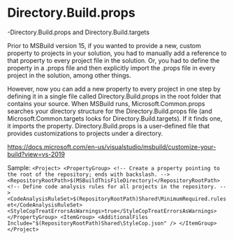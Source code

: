  # Directory.Build.props 
  -Directory.Build.props and Directory.Build.targets
  
 Prior to MSBuild version 15, if you wanted to provide a new, custom property to projects in your solution, you had to manually add a reference to that property to every project file in the solution. Or, you had to define the property in a .props file and then explicitly import the .props file in every project in the solution, among other things.

However, now you can add a new property to every project in one step by defining it in a single file called Directory.Build.props in the root folder that contains your source. When MSBuild runs, Microsoft.Common.props searches your directory structure for the Directory.Build.props file (and Microsoft.Common.targets looks for Directory.Build.targets). If it finds one, it imports the property. Directory.Build.props is a user-defined file that provides customizations to projects under a directory.

https://docs.microsoft.com/en-us/visualstudio/msbuild/customize-your-build?view=vs-2019


Sample: 
`
<Project>
  <PropertyGroup>
    <!-- Create a property pointing to the root of the repository; ends with backslash. -->
    <RepositoryRootPath>$(MSBuildThisFileDirectory)</RepositoryRootPath>
    <!-- Define code analysis rules for all projects in the repository. -->
    <CodeAnalysisRuleSet>$(RepositoryRootPath)Shared\MinimumRequired.ruleset</CodeAnalysisRuleSet>
	<StyleCopTreatErrorsAsWarnings>true</StyleCopTreatErrorsAsWarnings>
  </PropertyGroup>
  <ItemGroup>
    <AdditionalFiles Include="$(RepositoryRootPath)Shared\StyleCop.json" />
  </ItemGroup>
</Project>
`
